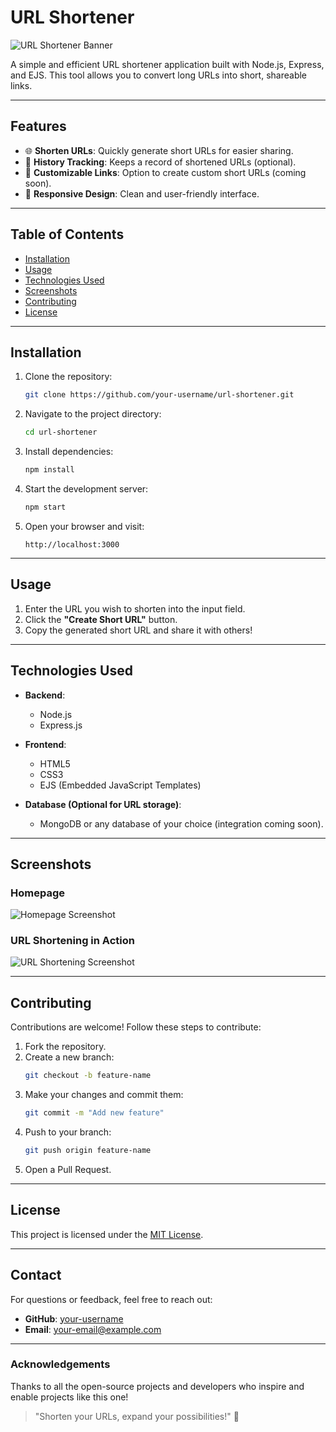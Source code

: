 # URL Shortener

![URL Shortener Banner](https://via.placeholder.com/1200x300?text=URL+Shortener) <!-- You can replace this placeholder URL with an actual banner image URL -->

A simple and efficient URL shortener application built with Node.js, Express, and EJS. This tool allows you to convert long URLs into short, shareable links.

---

## Features

- 🌐 **Shorten URLs**: Quickly generate short URLs for easier sharing.
- 📜 **History Tracking**: Keeps a record of shortened URLs (optional).
- 🔗 **Customizable Links**: Option to create custom short URLs (coming soon).
- 🎨 **Responsive Design**: Clean and user-friendly interface.

---

## Table of Contents

- [Installation](#installation)
- [Usage](#usage)
- [Technologies Used](#technologies-used)
- [Screenshots](#screenshots)
- [Contributing](#contributing)
- [License](#license)

---

## Installation

1. Clone the repository:
   ```bash
   git clone https://github.com/your-username/url-shortener.git
   ```

2. Navigate to the project directory:
   ```bash
   cd url-shortener
   ```

3. Install dependencies:
   ```bash
   npm install
   ```

4. Start the development server:
   ```bash
   npm start
   ```

5. Open your browser and visit:
   ```
   http://localhost:3000
   ```

---

## Usage

1. Enter the URL you wish to shorten into the input field.
2. Click the **"Create Short URL"** button.
3. Copy the generated short URL and share it with others!

---

## Technologies Used

- **Backend**:
  - Node.js
  - Express.js

- **Frontend**:
  - HTML5
  - CSS3
  - EJS (Embedded JavaScript Templates)

- **Database (Optional for URL storage)**:
  - MongoDB or any database of your choice (integration coming soon).

---

## Screenshots

### Homepage
![Homepage Screenshot](https://via.placeholder.com/800x400?text=Homepage+Screenshot) <!-- Replace this placeholder with an actual screenshot -->

### URL Shortening in Action
![URL Shortening Screenshot](https://via.placeholder.com/800x400?text=Shortening+Screenshot) <!-- Replace this placeholder with an actual screenshot -->

---

## Contributing

Contributions are welcome! Follow these steps to contribute:

1. Fork the repository.
2. Create a new branch:
   ```bash
   git checkout -b feature-name
   ```
3. Make your changes and commit them:
   ```bash
   git commit -m "Add new feature"
   ```
4. Push to your branch:
   ```bash
   git push origin feature-name
   ```
5. Open a Pull Request.

---

## License

This project is licensed under the [MIT License](LICENSE).

---

## Contact

For questions or feedback, feel free to reach out:

- **GitHub**: [your-username](https://github.com/your-username)
- **Email**: your-email@example.com

---

### Acknowledgements

Thanks to all the open-source projects and developers who inspire and enable projects like this one!

> "Shorten your URLs, expand your possibilities!" 🚀
